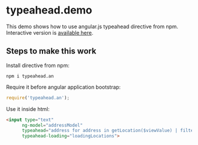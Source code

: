 typeahead.demo
==============

This demo shows how to use angular.js typeahead directive from npm. Interactive version is [available here](http://anvaka.github.io/typeahead.demo/).

## Steps to make this work

Install directive from npm:

``` 
npm i typeahead.an
```

Require it before angular application bootstrap:

``` js
require('typeahead.an');
```

Use it inside html:

``` html
<input type="text"
      ng-model="addressModel"
      typeahead="address for address in getLocation($viewValue) | filter:$viewValue"
      typeahead-loading="loadingLocations">
```
